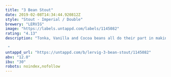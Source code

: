 ```yaml
---
title: "3 Bean Stout"
date: 2019-02-08T14:34:44.920812Z
style: "Stout - Imperial / Double"
brewery: "LERVIG"
image: "https://labels.untappd.com/labels/1145082"
rating: "4.13"
description: "Tonka, Vanilla and Cocoa beans all do their part in making this a truly complex and unique stout while delivering the dark quality you’ve come to expect from Lervig. Plant the magic beans!  "
untappd_url: "https://untappd.com/b/lervig-3-bean-stout/1145082"
abv: "12.0"
ibu: "30"
robots: noindex,nofollow
---
```

